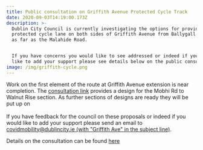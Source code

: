 ```yaml
---
title: Public consultation on Griffith Avenue Protected Cycle Track
date: 2020-09-03T14:19:00.173Z
description: >-
  Dublin City Council is currently investigating the options for providing a
  protected cycle lane on both sides of Griffith Avenue from Ballygall Road East
  as far as the Malahide Road.


  If you have concerns you would like to see addressed or indeed if you would
  like to add your support please see details below on the public consultation.
image: /img/griffith-cycle.png
---
```

Work on the first element of the route at Griffith Avenue extension is near completion. The [consultation link](https://consultation.dublincity.ie/traffic-and-transport/griffith-avenue-protected-cycle-track/) provides a design for the Mobhi Rd to Walnut Rise section. As further sections of designs are ready they will be put up on \
\
If you have feedback for the council on these proposals or indeed if you would like to add your support please send an email to [covidmobility@dublincity.ie (with "Griffith Ave" in the subject line)](mailto:covidmobility@dublincity.ie?subject=Griffith%20Ave).

Details on the consultation can be found [here](https://consultation.dublincity.ie/traffic-and-transport/griffith-avenue-protected-cycle-track/)
